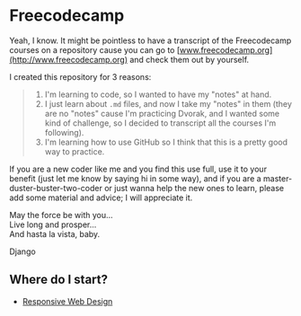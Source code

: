 # Freecodecamp

Yeah, I know. It might be pointless to have a transcript of the Freecodecamp courses on a repository cause you can go to [www.freecodecamp.org](http://www.freecodecamp.org) and check them out by yourself.

I created this repository for 3 reasons:

> 1. I'm learning to code, so I wanted to have my "notes" at hand.
> 2. I just learn about `.md` files, and now I take my "notes" in them (they are no "notes" cause I'm practicing Dvorak, and I wanted some kind of challenge, so I decided to transcript all the courses I'm following).
> 3. I'm learning how to use GitHub so I think that this is a pretty good way to practice.

If you are a new coder like me and you find this use full, use it to your benefit (just let me know by saying hi in some way), and if you are a master-duster-buster-two-coder or just wanna help the new ones to learn, please add some material and advice; I will appreciate it.

May the force be with you...<br>
Live long and prosper...<br>
And hasta la vista, baby.

Django

## Where do I start?

* [Responsive Web Design](responsive-web-design.md)